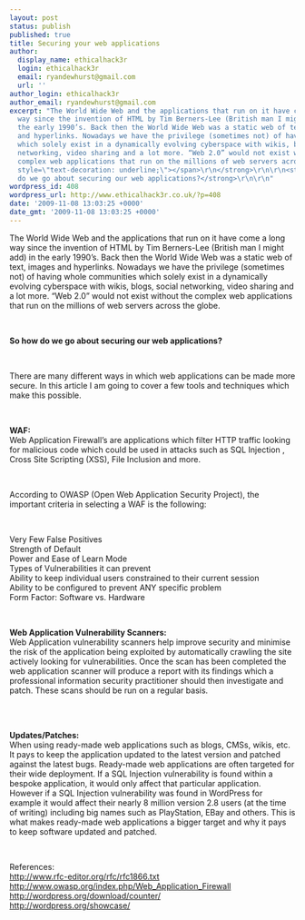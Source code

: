 ```yaml
---
layout: post
status: publish
published: true
title: Securing your web applications
author:
  display_name: ethicalhack3r
  login: ethicalhack3r
  email: ryandewhurst@gmail.com
  url: ''
author_login: ethicalhack3r
author_email: ryandewhurst@gmail.com
excerpt: "The World Wide Web and the applications that run on it have come a long
  way since the invention of HTML by Tim Berners-Lee (British man I might add) in
  the early 1990’s. Back then the World Wide Web was a static web of text, images
  and hyperlinks. Nowadays we have the privilege (sometimes not) of having whole communities
  which solely exist in a dynamically evolving cyberspace with wikis, blogs, social
  networking, video sharing and a lot more. “Web 2.0” would not exist without the
  complex web applications that run on the millions of web servers across the globe.\r\n\r\n<strong><span
  style=\"text-decoration: underline;\"></span>\r\n</strong>\r\n\r\n<strong>So how
  do we go about securing our web applications?</strong>\r\n\r\n"
wordpress_id: 408
wordpress_url: http://www.ethicalhack3r.co.uk/?p=408
date: '2009-11-08 13:03:25 +0000'
date_gmt: '2009-11-08 13:03:25 +0000'
---
```

<p>The World Wide Web and the applications that run on it have come a long way since the invention of HTML by Tim Berners-Lee (British man I might add) in the early 1990’s. Back then the World Wide Web was a static web of text, images and hyperlinks. Nowadays we have the privilege (sometimes not) of having whole communities which solely exist in a dynamically evolving cyberspace with wikis, blogs, social networking, video sharing and a lot more. “Web 2.0” would not exist without the complex web applications that run on the millions of web servers across the globe.</p>
<p><strong><span style="text-decoration: underline;"></span><br />
</strong></p>
<p><strong>So how do we go about securing our web applications?</strong></p>
<p><a id="more"></a><a id="more-408"></a></p>
<p><strong><span style="text-decoration: underline;"></span><br />
</strong></p>
<p>There are many different ways in which web applications can be made more secure. In this article I am going to cover a few tools and techniques which make this possible.</p>
<p><strong><span style="text-decoration: underline;"></span><br />
</strong></p>
<p><strong>WAF:</strong><br />
Web Application Firewall’s are applications which filter HTTP traffic looking for malicious code which could be used in attacks such as SQL Injection , Cross Site Scripting (XSS), File Inclusion and more. </p>
<p><strong><span style="text-decoration: underline;"></span><br />
</strong></p>
<p>According to OWASP (Open Web Application Security Project), the important criteria in selecting a WAF is the following:</p>
<p><strong><span style="text-decoration: underline;"></span><br />
</strong></p>
<p>Very Few False Positives<br />
Strength of Default<br />
Power and Ease of Learn Mode<br />
Types of Vulnerabilities it can prevent<br />
Ability to keep individual users constrained to their current session<br />
Ability to be configured to prevent ANY specific problem<br />
Form Factor: Software vs. Hardware</p>
<p><strong><span style="text-decoration: underline;"></span><br />
</strong></p>
<p><strong>Web Application Vulnerability Scanners:</strong><br />
Web Application vulnerability scanners help improve security and minimise the risk of the application being exploited by automatically crawling the site actively looking for vulnerabilities. Once the scan has been completed the web application scanner will produce a report with its findings which a professional information security practitioner should then investigate and patch. These scans should be run on a regular basis.</p>
<p><strong><span style="text-decoration: underline;"></span><br />
</strong></p>
<p><strong><br />
Updates/Patches:</strong><br />
When using ready-made web applications such as blogs, CMSs, wikis, etc. It pays to keep the application updated to the latest version and patched against the latest bugs. Ready-made web applications are often targeted for their wide deployment. If a SQL Injection vulnerability is found within a bespoke application, it would only affect that particular application. However if a SQL Injection vulnerability was found in WordPress for example it would affect their nearly 8 million version 2.8 users (at the time of writing) including big names such as PlayStation, EBay and others. This is what makes ready-made web applications a bigger target and why it pays to keep software updated and patched.</p>
<p><strong><span style="text-decoration: underline;"></span><br />
</strong></p>
<p>References:<br />
<a href="http://www.rfc-editor.org/rfc/rfc1866.txt">http://www.rfc-editor.org/rfc/rfc1866.txt</a><br />
<a href="http://www.owasp.org/index.php/Web_Application_Firewall">http://www.owasp.org/index.php/Web_Application_Firewall</a><br />
<a href="http://wordpress.org/download/counter/">http://wordpress.org/download/counter/</a><br />
<a href="http://wordpress.org/showcase/">http://wordpress.org/showcase/</a></p>
